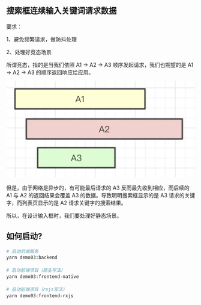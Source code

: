 ## 搜索框连续输入关键词请求数据

要求：

1、避免频繁请求，做防抖处理

2、处理好竞态场景

所谓竞态，指的是当我们依照 A1 -> A2 -> A3 顺序发起请求，我们也期望的是 A1 -> A2 -> A3 的顺序返回响应给应用。

![](./images/01.png)

但是，由于网络是异步的，有可能最后请求的 A3 反而最先收到相应，而后续的 A1 与 A2 的返回结果会覆盖 A3 的数据。导致明明搜索框显示的是 A3 请求的关键字，而列表页显示的是 A2 请求关键字的搜索结果。

所以，在设计输入框时，我们要处理好静态场景。


## 如何启动?

```bash
# 启动后端服务
yarn demo03:backend

# 启动前端项目（原生写法）
yarn demo03:frontend-native

# 启动前端项目（rxjs写法）
yarn demo03:frontend-rxjs
```